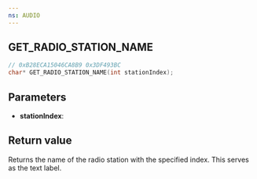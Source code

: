 ```yaml
---
ns: AUDIO
---
```

## GET_RADIO_STATION_NAME

```c
// 0xB28ECA15046CA8B9 0x3DF493BC
char* GET_RADIO_STATION_NAME(int stationIndex);
```

## Parameters
* **stationIndex**:

## Return value
Returns the name of the radio station with the specified index. This serves as the text label.

